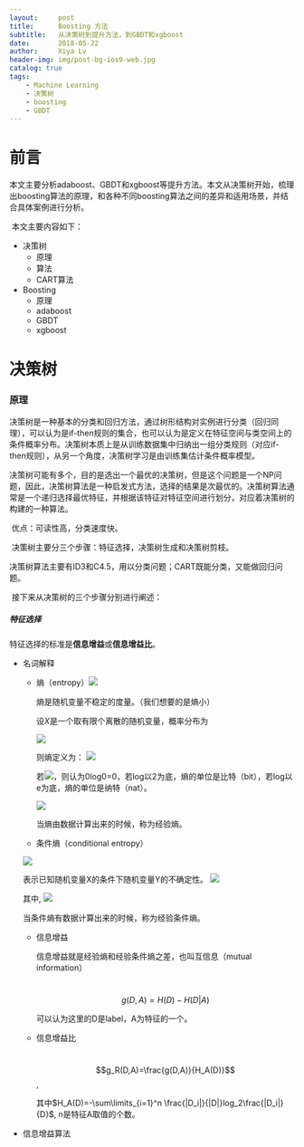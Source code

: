 ```yaml
---
layout:     post
title:      Boosting 方法
subtitle:   从决策树到提升方法，到GBDT和xgboost
date:       2018-05-22
author:     Xiya Lv
header-img: img/post-bg-ios9-web.jpg
catalog: true
tags:
    - Machine Learning
    - 决策树
    - boosting
    - GBDT
---
```


# 前言

​	本文主要分析adaboost、GBDT和xgboost等提升方法。本文从决策树开始，梳理出boosting算法的原理，和各种不同boosting算法之间的差异和适用场景，并结合具体案例进行分析。

​	本文主要内容如下：

  - 决策树
      - 原理
      - 算法
      - CART算法
- Boosting
  - 原理
  - adaboost
  - GBDT
  - xgboost

# 决策树

### 原理

​	决策树是一种基本的分类和回归方法，通过树形结构对实例进行分类（回归同理），可以认为是if-then规则的集合，也可以认为是定义在特征空间与类空间上的条件概率分布。决策树本质上是从训练数据集中归纳出一组分类规则（对应if-then规则），从另一个角度，决策树学习是由训练集估计条件概率模型。

​	决策树可能有多个，目的是选出一个最优的决策树，但是这个问题是一个NP问题，因此，决策树算法是一种启发式方法，选择的结果是次最优的。决策树算法通常是一个递归选择最优特征，并根据该特征对特征空间进行划分，对应着决策树的构建的一种算法。

​	优点：可读性高，分类速度快。

​	决策树主要分三个步骤：特征选择，决策树生成和决策树剪枝。

​	决策树算法主要有ID3和C4.5，用以分类问题；CART既能分类，又能做回归问题。

​	接下来从决策树的三个步骤分别进行阐述：

##### 特征选择

​	特征选择的标准是**信息增益**或**信息增益比**。

- 名词解释

  - 熵（entropy）<img src="http://latex.codecogs.com/gif.latex?H(X)" />


    熵是随机变量不稳定的度量。（我们想要的是熵小）

    设$X$是一个取有限个离散的随机变量，概率分布为

    <img src="http://latex.codecogs.com/gif.latex?P(X=x_i)=p_i, i=1,2…n" />

    则熵定义为：
    <img src="http://latex.codecogs.com/gif.latex?H(X)=-\\sum\\limits_{i=1}^n p_ilogp_i" />

    若![](http://latex.codecogs.com/gif.latex?p_i=0})，则认为0log0=0，若log以2为底，熵的单位是比特（bit），若log以e为底，熵的单位是纳特（nat）。

    <img src="http://latex.codecogs.com/gif.latex?0 \\leq H(X)\\leq logn" />

    当熵由数据计算出来的时候，称为经验熵。

  - 条件熵（conditional entropy）
  <img src="http://latex.codecogs.com/gif.latex?H(Y|X)" />

    表示已知随机变量X的条件下随机变量Y的不确定性。
    <img src="http://latex.codecogs.com/gif.latex?H(Y|X)=\\sum\\limits_{i=1}^np_iH(Y|X=x_i)" />

    ​其中,  <img src="http://latex.codecogs.com/gif.latex?p_i=P(X=x_i), i=1,2…n" />

    当条件熵有数据计算出来的时候，称为经验条件熵。

  - 信息增益

    信息增益就是经验熵和经验条件熵之差，也叫互信息（mutual information）

    ​	$$g(D,A) = H(D)-H(D|A)$$

    可以认为这里的D是label，A为特征的一个。

  - 信息增益比

    ​	$$g_R(D,A)=\frac{g(D,A)}{H_A(D)}$$,

    其中$H_A(D)=-\sum\limits_{i=1}^n \frac{|D_i|}{|D|}log_2\frac{|D_i|}{D}$, n是特征A取值的个数。

- 信息增益算法

  ```
  
  ```

  

  

